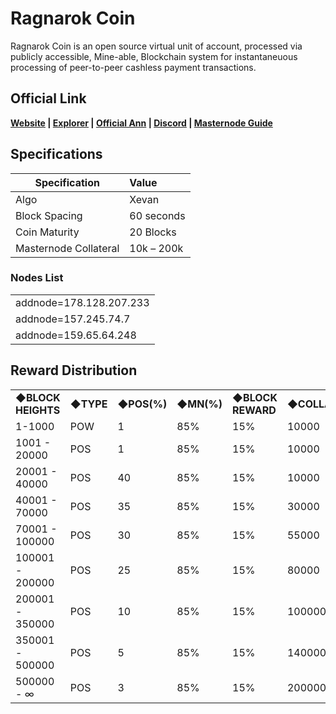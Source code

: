 # Ragnarok Coin

Ragnarok Coin is an open source virtual unit of account, processed via publicly accessible, Mine-able, Blockchain system for instantaneuous processing of peer-to-peer cashless payment transactions.

## Official Link  
**[Website](https://ragnaproject.io) | [Explorer](http://159.65.64.248:88) | [Official Ann](https://bitcointalk.org/index.php?topic=5017835) | [Discord](https://discord.gg/9nFBH5H) | [Masternode Guide](https://ragnaproject.io/Ragnarok_Masternode_Guide.pdf)**



## Specifications


| Specification          | Value             |
| ---------------------- |:------------------|
| Algo                   | Xevan             |
| Block Spacing          | 60 seconds        |
| Coin Maturity          | 20 Blocks         |
| Masternode Collateral  | 10k – 200k         |

### Nodes List 

<table>
<tr><td>addnode=178.128.207.233</td></tr>
<tr><td>addnode=157.245.74.7</td></tr>
<tr><td>addnode=159.65.64.248</td></tr>
</table>


## Reward Distribution
<table>
<tr><td><b>◆BLOCK HEIGHTS</b></td><td><b>◆TYPE</b></td><td><b>◆POS(%)</b></td><td><b>◆MN(%)</b></td><td><b>◆BLOCK REWARD</b></td><td><b>◆COLLATERAL</b></td></tr>
<tr><td>1-1000</td><td>POW</td><td>1</td><td> 85% </td><td> 15% </td><td>10000</td></tr>
<tr><td>1001 - 20000</td><td>POS</td><td>1</td><td> 85% </td><td> 15% </td><td>10000</td></tr>
<tr><td>20001 - 40000</td><td>POS</td><td>40</td><td> 85% </td><td> 15% </td><td>10000</td></tr>
<tr><td>40001 - 70000</td><td>POS</td><td>35</td><td> 85% </td><td> 15% </td><td>30000</td></tr>
<tr><td>70001 - 100000</td><td>POS</td><td>30</td><td> 85% </td><td> 15% </td><td>55000</td></tr>
<tr><td>100001 - 200000</td><td>POS</td><td>25</td><td> 85% </td><td> 15% </td><td>80000</td></tr>
<tr><td>200001 - 350000</td><td>POS</td><td>10</td><td> 85% </td><td> 15% </td><td>100000</td></tr>
<tr><td>350001 - 500000</td><td>POS</td><td>5</td><td> 85% </td><td> 15% </td><td>140000</td></tr>
<tr><td>500000 - ∞</td><td>POS</td><td>3</td><td> 85% </td><td> 15% </td><td>200000</td></tr>
</table>



